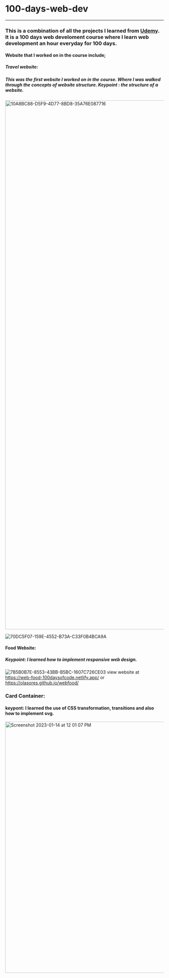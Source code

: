 # 100-days-web-dev
-------------------
### This is a combination of all the projects I learned from [Udemy](https://www.udemy.com/share/105mI63@mofq1-zOC0EUMqXNydqJ29xBqhVLC24R5dDTL1PmDW4cxeUZQrM21zweyUBLuVSFCA==/). It is a 100 days web develoment course where I learn web development an hour everyday for 100 days.

#### Website that I worked on in the course include; 

##### **Travel website:**
##### This was the first website I worked on in the course. Where I was walked through the concepts of website structure. Keypoint : the structure of a website. 

<img width="1680" alt="10A8BC88-D5F9-4D77-8BD8-35A76E087716" src="https://user-images.githubusercontent.com/112015383/211456784-310792dc-e65a-4b7b-aa5e-1b2da8d89fdd.png">

![70DC5F07-159E-4552-B73A-C33F0B4BCA9A](https://user-images.githubusercontent.com/112015383/211456972-c4cbee93-b886-4527-83e9-ea04cc8cd8d5.jpeg)

#### **Food Website:**

##### Keypoint: I learned how to implement responsive web design. 
![7B5B0B7E-8553-43BB-B5BC-1607C726CE03](https://user-images.githubusercontent.com/112015383/211456171-da03ea31-0eff-4fab-9055-6ae20267c529.jpeg)
view website at https://web-food-100daysofcode.netlify.app/ or https://olasores.github.io/webfood/


### Card Container: 
#### keypont: I learned the use of CSS transformation, transitions and also how to implement svg.
<img width="798" alt="Screenshot 2023-01-14 at 12 01 07 PM" src="https://user-images.githubusercontent.com/112015383/212494637-01c29edf-3006-4cc2-b652-11296df7891a.png">
